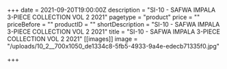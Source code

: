 +++
date = 2021-09-20T19:00:00Z
description = "SI-10 - SAFWA IMPALA 3-PIECE COLLECTION VOL 2 2021"
pagetype = "product"
price = ""
priceBefore = ""
productID = ""
shortDescription = "SI-10 - SAFWA IMPALA 3-PIECE COLLECTION VOL 2 2021"
title = "SI-10 - SAFWA IMPALA 3-PIECE COLLECTION VOL 2 2021"
[[images]]
image = "/uploads/10_2__700x1050_de1334c8-5fb5-4933-9a4e-edecb71335f0.jpg"

+++

